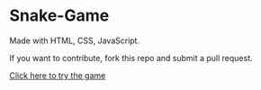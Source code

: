 # Snake-Game

Made with HTML, CSS, JavaScript.

If you want to contribute, fork this repo and submit a pull request.

[Click here to try the game](https://indremak.github.io/Snake-Game/)
